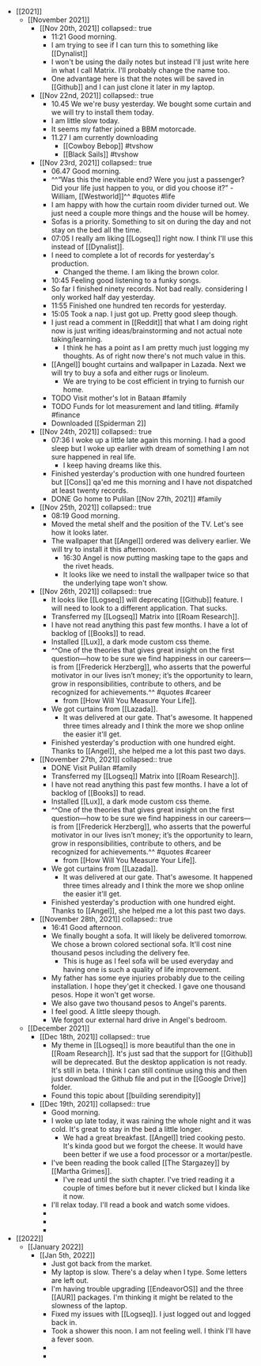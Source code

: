 - [[2021]]
	- [[November 2021]]
		- [[Nov 20th, 2021]]
		  collapsed:: true
			- 11:21 Good morning.
			- I am trying to see if I can turn this to something like [[Dynalist]]
			- I won't be using the daily notes but instead I'll just write here in what I call Matrix. I'll probably change the name too.
			- One advantage here is that the notes will be saved in [[Github]] and I can just clone it later in my laptop.
		- [[Nov 22nd, 2021]]
		  collapsed:: true
			- 10.45 We we're busy yesterday. We bought some curtain and we will try to install them today.
			- I am little slow today.
			- It seems my father joined a BBM motorcade.
			- 11.27 I am currently downloading
				- [[Cowboy Bebop]] #tvshow
				- [[Black Sails]] #tvshow
		- [[Nov 23rd, 2021]]
		  collapsed:: true
			- 06.47 Good morning.
			- ^^“Was this the inevitable end? Were you just a passenger? Did your life just happen to you, or did you choose it?” - William, [[Westworld]]^^ #quotes #life
			- I am happy with how the curtain room divider turned out. We just need a couple more things and the house will be homey.
			- Sofas is a priority. Something to sit on during the day and not stay on the bed all the time.
			- 07:05 I really am liking [[Logseq]] right now. I think I'll use this instead of [[Dynalist]].
			- I need to complete a lot of records for yesterday's production.
				- Changed the theme. I am liking the brown color.
			- 10:45 Feeling good listening to a funky songs.
			- So far I finished ninety records. Not bad really. considering I only worked half day yesterday.
			- 11:55 Finished one hundred ten records for yesterday.
			- 15:05 Took a nap. I just got up. Pretty good sleep though.
			- I just read a comment in [[Reddit]] that what I am doing right now is just writing ideas/brainstorming and not actual note taking/learning.
				- I think he has a point as I am pretty much just logging my thoughts. As of right now there's not much value in this.
			- [[Angel]]  bought curtains and wallpaper in Lazada. Next we will try to buy a sofa and either rugs or linoleum.
				- We are trying to be cost efficient in trying to furnish our home.
			- TODO Visit mother's lot in Bataan #family
			- TODO Funds for lot measurement and land titling. #family #finance
			- Downloaded [[Spiderman 2]]
		- [[Nov 24th, 2021]]
		  collapsed:: true
			- 07:36 I woke up a little late again this morning. I had a good sleep but I woke up earlier with dream of something I am not sure happened in real life.
				- I keep having dreams like this.
			- Finished yesterday's production with one hundred fourteen but [[Cons]] qa'ed me this morning and I have not dispatched at least twenty records.
			- DONE Go home to Pulilan [[Nov 27th, 2021]] #family
		- [[Nov 25th, 2021]]
		  collapsed:: true
			- 08:19 Good morning.
			- Moved the metal shelf and the position of the TV. Let's see how it looks later.
			- The wallpaper that [[Angel]] ordered was delivery earlier. We will try to install it this afternoon.
				- 16:30 Angel is now putting masking tape to the gaps and the rivet heads.
				- It looks like we need to install the wallpaper twice so that the underlying tape won't show.
		- [[Nov 26th, 2021]]
		  collapsed:: true
			- It looks like [[Logseq]] will deprecating [[Github]] feature. I will need to look to a different application. That sucks.
			- Transferred my [[Logseq]] Matrix into [[Roam Research]].
			- I have not read anything this past few months. I have a lot of backlog of [[Books]] to read.
			- Installed [[Lux]], a dark mode custom css theme.
			- ^^One of the theories that gives great insight on the first question—how to be sure we find happiness in our careers—is from [[Frederick Herzberg]], who asserts that the powerful motivator in our lives isn’t money; it’s the opportunity to learn, grow in responsibilities, contribute to others, and be recognized for achievements.^^ #quotes #career
				- from [[How Will You Measure Your Life]].
			- We got curtains from [[Lazada]].
				- It was delivered at our gate. That's awesome. It happened three times already and I think the more we shop online the easier it'll get.
			- Finished yesterday's production with one hundred eight. Thanks to [[Angel]], she helped me a lot this past two days.
		- [[November 27th, 2021]]
		  collapsed:: true
			- DONE Visit Pulilan #family
			- Transferred my [[Logseq]] Matrix into [[Roam Research]].
			- I have not read anything this past few months. I have a lot of backlog of [[Books]] to read.
			- Installed [[Lux]], a dark mode custom css theme.
			- ^^One of the theories that gives great insight on the first question—how to be sure we find happiness in our careers—is from [[Frederick Herzberg]], who asserts that the powerful motivator in our lives isn’t money; it’s the opportunity to learn, grow in responsibilities, contribute to others, and be recognized for achievements.^^ #quotes #career
				- from [[How Will You Measure Your Life]].
			- We got curtains from [[Lazada]].
				- It was delivered at our gate. That's awesome. It happened three times already and I think the more we shop online the easier it'll get.
			- Finished yesterday's production with one hundred eight. Thanks to [[Angel]], she helped me a lot this past two days.
		- [[November 28th, 2021]]
		  collapsed:: true
			- 16:41 Good afternoon.
			- We finally bought a sofa. It will likely be delivered tomorrow. We chose a brown colored sectional sofa. It'll cost nine thousand pesos including the delivery fee.
				- This is huge as I feel sofa will be used everyday and having one is such a quality of life improvement.
			- My father has some eye injuries probably due to the ceiling installation. I hope they'get it checked. I gave one thousand pesos. Hope it won't get worse.
			- We also gave two thousand pesos to Angel's parents.
			- I feel good. A little sleepy though.
			- We forgot our external hard drive in Angel's bedroom.
	- [[December 2021]]
		- [[Dec 18th, 2021]]
		  collapsed:: true
			- My theme in [[Logseq]] is more beautiful than the one in [[Roam Research]]. It's just sad that the support for [[Github]] will be deprecated. But the desktop application is not ready. It's still in beta. I think I can still continue using this and then just download the Github file and put in the [[Google Drive]] folder.
			- Found this topic about [[building serendipity]]
		- [[Dec 19th, 2021]]
		  collapsed:: true
			- Good morning.
			- I woke up late today, it was raining the whole night and it was cold. It's great to stay in the bed a little longer.
				- We had a great breakfast. [[Angel]] tried cooking pesto. It's kinda good but we forgot the cheese. It would have been better if we use a food processor or a mortar/pestle.
			- I've been reading the book called [[The Stargazey]] by [[Martha Grimes]].
				- I've read until the sixth chapter. I've tried reading it a couple of times before but it never clicked but I kinda like it now.
			- I'll relax today. I'll read a book and watch some vidoes.
			-
			-
			-
- [[2022]]
	- [[January 2022]]
		- [[Jan 5th, 2022]]
			- Just got back from the market.
			- My laptop is slow. There's a delay when I type. Some letters are left out.
			- I'm having trouble upgrading [[EndeavorOS]] and the three [[AUR]] packages. I'm thinking it might be related to the slowness of the laptop.
			- Fixed my issues with [[Logseq]]. I just logged out and logged back in.
			- Took a shower this noon. I am not feeling well. I think I'll have a fever soon.
			-
			-